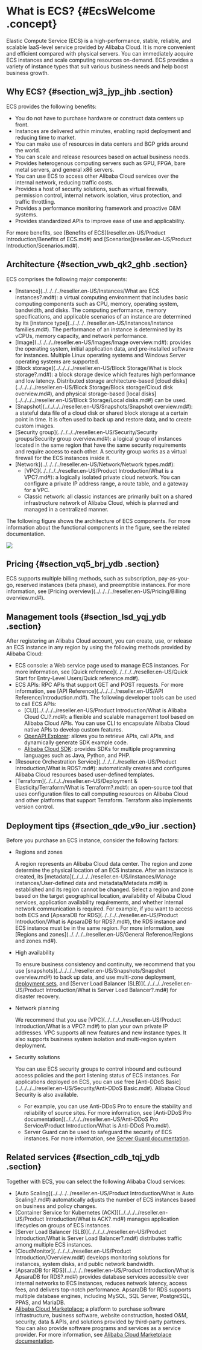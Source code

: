 # What is ECS? {#EcsWelcome .concept}

Elastic Compute Service \(ECS\) is a high-performance, stable, reliable, and scalable IaaS-level service provided by Alibaba Cloud. It is more convenient and efficient compared with physical servers. You can immediately acquire ECS instances and scale computing resources on-demand. ECS provides a variety of instance types that suit various business needs and help boost business growth.

  

## Why ECS? {#section_wj3_jyp_jhb .section}

ECS provides the following benefits:

-   You do not have to purchase hardware or construct data centers up front.
-   Instances are delivered within minutes, enabling rapid deployment and reducing time to market.
-   You can make use of resources in data centers and BGP grids around the world.
-   You can scale and release resources based on actual business needs.
-   Provides heterogenous computing servers such as GPU, FPGA, bare metal servers, and general x86 servers.
-   You can use ECS to access other Alibaba Cloud services over the internal network, reducing traffic costs.
-   Provides a host of security solutions, such as virtual firewalls, permission control, internal network isolation, virus protection, and traffic throttling.
-   Provides a performance monitoring framework and proactive O&M systems.
-   Provides standardized APIs to improve ease of use and applicability.

For more benefits, see [Benefits of ECS](reseller.en-US/Product Introduction/Benefits of ECS.md#) and [Scenarios](reseller.en-US/Product Introduction/Scenarios.md#).

## Architecture {#section_vwb_qk2_ghb .section}

ECS comprises the following major components:

-   [Instance](../../../../reseller.en-US/Instances/What are ECS instances?.md#): a virtual computing environment that includes basic computing components such as CPU, memory, operating system, bandwidth, and disks. The computing performance, memory specifications, and applicable scenarios of an instance are determined by its [instance type](../../../../reseller.en-US/Instances/Instance families.md#). The performance of an instance is determined by its vCPUs, memory capacity, and network performance.
-   [Image](../../../../reseller.en-US/Images/Image overview.md#): provides the operating system, initial application data, and pre-installed software for instances. Multiple Linux operating systems and Windows Server operating systems are supported.
-   [Block storage](../../../../reseller.en-US/Block Storage/What is block storage?.md#): a block storage device which features high performance and low latency. Distributed storage architecture-based [cloud disks](../../../../reseller.en-US/Block Storage/Block storage/Cloud disk overview.md#), and physical storage-based [local disks](../../../../reseller.en-US/Block Storage/Local disks.md#) can be used.
-   [Snapshot](../../../../reseller.en-US/Snapshots/Snapshot overview.md#): a stateful data file of a cloud disk or shared block storage at a certain point in time. It is often used to back up and restore data, and to create custom images.
-   [Security group](../../../../reseller.en-US/Security/Security groups/Security group overview.md#): a logical group of instances located in the same region that have the same security requirements and require access to each other. A security group works as a virtual firewall for the ECS instances inside it.
-   [Network](../../../../reseller.en-US/Network/Network types.md#):
    -   [VPC](../../../../reseller.en-US/Product Introduction/What is a VPC?.md#): a logically isolated private cloud network. You can configure a private IP address range, a route table, and a gateway for a VPC.
    -   Classic network: all classic instances are primarily built on a shared infrastructure network of Alibaba Cloud, which is planned and managed in a centralized manner.

The following figure shows the architecture of ECS components. For more information about the functional components in the figure, see the related documentation.

![](http://static-aliyun-doc.oss-cn-hangzhou.aliyuncs.com/assets/img/9543/156749122548636_en-US.png)

## Pricing {#section_vq5_brj_ydb .section}

ECS supports multiple billing methods, such as subscription, pay-as-you-go, reserved instances \(beta phase\), and preemptible instances. For more information, see [Pricing overview](../../../../reseller.en-US/Pricing/Billing overview.md#).

## Management tools {#section_lsd_yqj_ydb .section}

After registering an Alibaba Cloud account, you can create, use, or release an ECS instance in any region by using the following methods provided by Alibaba Cloud:

-   ECS console: a Web service page used to manage ECS instances. For more information, see [Quick reference](../../../../reseller.en-US/Quick Start for Entry-Level Users/Quick reference.md#).
-   ECS APIs: RPC APIs that support GET and POST requests. For more information, see [API Reference](../../../../reseller.en-US/API Reference/Introduction.md#). The following developer tools can be used to call ECS APIs:
    -   [CLI](../../../../reseller.en-US/Product Introduction/What is Alibaba Cloud CLI?.md#): a flexible and scalable management tool based on Alibaba Cloud APIs. You can use CLI to encapsulate Alibaba Cloud native APIs to develop custom features.
    -   [OpenAPI Explorer](https://api.aliyun.com/): allows you to retrieve APIs, call APIs, and dynamically generate SDK example code.
    -   [Alibaba Cloud SDK](https://partners-intl.aliyun.com/vodafone/support/developer-resources): provides SDKs for multiple programming languages such as Java, Python, and PHP.
-   [Resource Orchestration Service](../../../../reseller.en-US/Product Introduction/What is ROS?.md#): automatically creates and configures Alibaba Cloud resources based user-defined templates.
-   [Terraform](../../../../reseller.en-US/Deployment & Elasticity/Terraform/What is Terraform?.md#): an open-source tool that uses configuration files to call computing resources on Alibaba Cloud and other platforms that support Terraform. Terraform also implements version control.

## Deployment tips {#section_qde_v9o_iur .section}

Before you purchase an ECS instance, consider the following factors:

-   Regions and zones

    A region represents an Alibaba Cloud data center. The region and zone determine the physical location of an ECS instance. After an instance is created, its [metadata](../../../../reseller.en-US/Instances/Manage instances/User-defined data and metadata/Metadata.md#) is established and its region cannot be changed. Select a region and zone based on the target geographical location, availability of Alibaba Cloud services, application availability requirements, and whether internal network communication is required. For example, if you want to access both ECS and [ApsaraDB for RDS](../../../../reseller.en-US/Product Introduction/What is ApsaraDB for RDS?.md#), the RDS instance and ECS instance must be in the same region. For more information, see [Regions and zones](../../../../reseller.en-US/General Reference/Regions and zones.md#).

-   High availability

    To ensure business consistency and continuity, we recommend that you use [snapshots](../../../../reseller.en-US/Snapshots/Snapshot overview.md#) to back up data, and use multi-zone deployment, [deployment sets](../../../../reseller.en-US/.md#), and [Server Load Balancer \(SLB\)](../../../../reseller.en-US/Product Introduction/What is Server Load Balancer?.md#) for disaster recovery.

-   Network planning

    We recommend that you use [VPC](../../../../reseller.en-US/Product Introduction/What is a VPC?.md#) to plan your own private IP addresses. VPC supports all new features and new instance types. It also supports business system isolation and multi-region system deployment.

-   Security solutions

    You can use ECS security groups to control inbound and outbound access policies and the port listening status of ECS instances. For applications deployed on ECS, you can use free [Anti-DDoS Basic](../../../../reseller.en-US/Security/Anti-DDoS Basic.md#). Alibaba Cloud Security is also available.

    -   For example, you can use Anti-DDoS Pro to ensure the stability and reliability of source sites. For more information, see [Anti-DDoS Pro documentation](../../../../reseller.en-US/Anti-DDoS Pro Service/Product Introduction/What is Anti-DDoS Pro.md#).
    -   Server Guard can be used to safeguard the security of ECS instances. For more information, see [Server Guard documentation](../../../../reseller.en-US/.md#).

## Related services {#section_cdb_tqj_ydb .section}

Together with ECS, you can select the following Alibaba Cloud services:

-   [Auto Scaling](../../../../reseller.en-US/Product Introduction/What is Auto Scaling?.md#) automatically adjusts the number of ECS instances based on business and policy changes.
-   [Container Service for Kubernetes \(ACK\)](../../../../reseller.en-US/Product Introduction/What is ACK?.md#) manages application lifecycles on groups of ECS instances.
-   [Server Load Balancer \(SLB\)](../../../../reseller.en-US/Product Introduction/What is Server Load Balancer?.md#) distributes traffic among multiple ECS instances.
-   [CloudMonitor](../../../../reseller.en-US/Product Introduction/Overview.md#) develops monitoring solutions for instances, system disks, and public network bandwidth.
-   [ApsaraDB for RDS](../../../../reseller.en-US/Product Introduction/What is ApsaraDB for RDS?.md#) provides database services accessible over internal networks to ECS instances, reduces network latency, access fees, and delivers top-notch performance. ApsaraDB for RDS supports multiple database engines, including MySQL, SQL Server, PostgreSQL, PPAS, and MariaDB.
-   [Alibaba Cloud Marketplace:](https://partners-intl.aliyun.com/marketplace/vodafone/) a platform to purchase software infrastructure, business software, website construction, hosted O&M, security, data & APIs, and solutions provided by third-party partners. You can also provide software programs and services as a service provider. For more information, see [Alibaba Cloud Marketplace documentation](https://partners-intl.aliyun.com/help/product/30488.htm).

